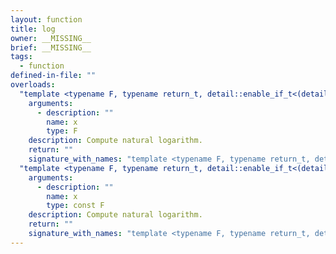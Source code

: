 ```yaml
---
layout: function
title: log
owner: __MISSING__
brief: __MISSING__
tags:
  - function
defined-in-file: ""
overloads:
  "template <typename F, typename return_t, detail::enable_if_t<(detail::builtin::is_genfloat<F>::value), int> >\nreturn_t log(F)":
    arguments:
      - description: ""
        name: x
        type: F
    description: Compute natural logarithm.
    return: ""
    signature_with_names: "template <typename F, typename return_t, detail::enable_if_t<(detail::builtin::is_genfloat<F>::value), int> >\nreturn_t log(F x)"
  "template <typename F, typename return_t, detail::enable_if_t<(detail::builtin::is_genfloatf<F>::value), int> >\nreturn_t log(const F)":
    arguments:
      - description: ""
        name: x
        type: const F
    description: Compute natural logarithm.
    return: ""
    signature_with_names: "template <typename F, typename return_t, detail::enable_if_t<(detail::builtin::is_genfloatf<F>::value), int> >\nreturn_t log(const F x)"
---
```

